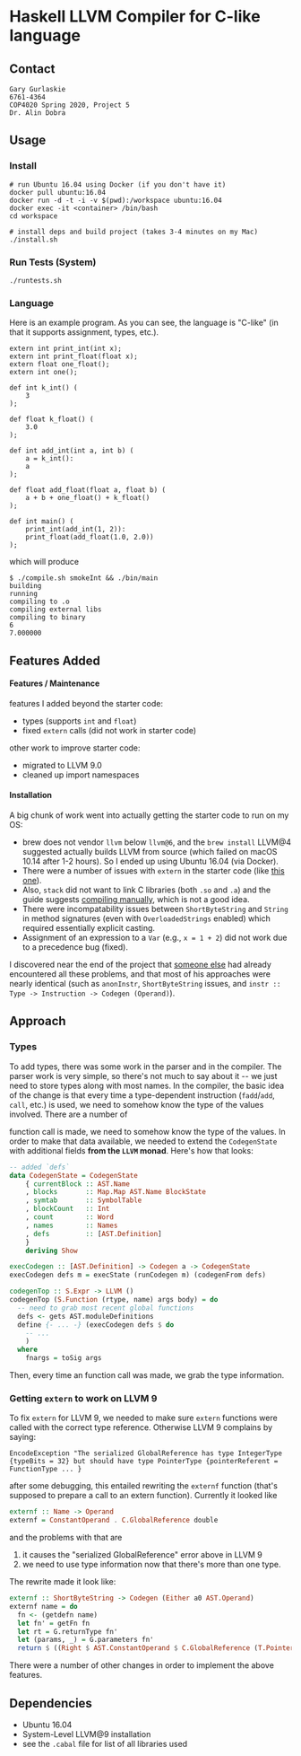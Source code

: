 # Haskell LLVM Compiler for C-like language

## Contact
```
Gary Gurlaskie
6761-4364
COP4020 Spring 2020, Project 5
Dr. Alin Dobra
```

## Usage
### Install
```
# run Ubuntu 16.04 using Docker (if you don't have it)
docker pull ubuntu:16.04
docker run -d -t -i -v $(pwd):/workspace ubuntu:16.04
docker exec -it <container> /bin/bash
cd workspace

# install deps and build project (takes 3-4 minutes on my Mac)
./install.sh
```
### Run Tests (System)
```
./runtests.sh
```

### Language
Here is an example program. As you can see, the language is "C-like" (in that it supports assignment, types, etc.).
```
extern int print_int(int x);
extern int print_float(float x);
extern float one_float();
extern int one();

def int k_int() (
    3
);

def float k_float() (
    3.0
);

def int add_int(int a, int b) (
    a = k_int():
    a
);

def float add_float(float a, float b) (
    a + b + one_float() + k_float()
);

def int main() (
    print_int(add_int(1, 2)):
    print_float(add_float(1.0, 2.0))
);
```

which will produce
```
$ ./compile.sh smokeInt && ./bin/main
building
running
compiling to .o
compiling external libs
compiling to binary
6
7.000000
```

## Features Added
#### Features / Maintenance
features I added beyond the starter code:
- types (supports `int` and `float`)
- fixed `extern` calls (did not work in starter code)

other work to improve starter code:
- migrated to LLVM 9.0
- cleaned up import namespaces

#### Installation
A big chunk of work went into actually getting the starter code to run on my OS:
- brew does not vendor `llvm` below `llvm@6`, and the `brew install` LLVM@4 suggested actually builds LLVM from source (which failed on macOS 10.14 after 1-2 hours). So I ended up using Ubuntu 16.04 (via Docker).
- There were a number of issues with `extern` in the starter code (like [this one]( https://stackoverflow.com/questions/48846787/encodeexception-the-serialized-globalreference-has-type-pointertype)).
- Also, `stack` did not want to link C libraries (both `.so` and `.a`) and the guide suggests [compiling manually](http://www.stephendiehl.com/llvm/#external-functions), which is not a good idea.
- There were incompatability issues between `ShortByteString` and `String` in method signatures (even with `OverloadedStrings` enabled) which required essentially explicit casting.
- Assignment of an expression to a `Var` (e.g., `x = 1 + 2`) did not work due to a precedence bug (fixed).

I discovered near the end of the project that [someone else](https://github.com/sam46/Paskell) had already encountered all these problems, and that most of his approaches were nearly identical (such as `anonInstr`, `ShortByteString` issues, and `instr :: Type -> Instruction -> Codegen (Operand)`).


## Approach
### Types
To add types, there was some work in the parser and in the compiler. The parser work is very simple, so there's not much to say about it -- we just need to store types along with most names. In the compiler, the basic idea of the change is that every time a type-dependent instruction (`fadd`/`add`, `call`, etc.) is used, we need to somehow know the type of the values involved. There are a number of 

function call is made, we need to somehow know the type of the values. In order to make that data available, we needed to extend the `CodegenState` with additional fields **from the `LLVM` monad**. Here's how that looks:
```haskell
-- added `defs`
data CodegenState = CodegenState
    { currentBlock :: AST.Name
    , blocks       :: Map.Map AST.Name BlockState
    , symtab       :: SymbolTable
    , blockCount   :: Int
    , count        :: Word
    , names        :: Names
    , defs         :: [AST.Definition]
    }
    deriving Show

execCodegen :: [AST.Definition] -> Codegen a -> CodegenState
execCodegen defs m = execState (runCodegen m) (codegenFrom defs)

codegenTop :: S.Expr -> LLVM ()
codegenTop (S.Function (rtype, name) args body) = do
  -- need to grab most recent global functions
  defs <- gets AST.moduleDefinitions
  define {- ... -} (execCodegen defs $ do
    -- ...
    )
  where
    fnargs = toSig args
```

Then, every time an function call was made, we grab the type information.

### Getting `extern` to work on LLVM 9
To fix `extern` for LLVM 9, we needed to make sure `extern` functions were called with the correct type reference. Otherwise LLVM 9 complains by saying:
```
EncodeException "The serialized GlobalReference has type IntegerType {typeBits = 32} but should have type PointerType {pointerReferent = FunctionType ... }
```
after some debugging, this entailed rewriting the `externf` function (that's supposed to prepare a call to an extern function). Currently it looked like
```haskell
externf :: Name -> Operand
externf = ConstantOperand . C.GlobalReference double
```
and the problems with that are
1. it causes the "serialized GlobalReference" error above in LLVM 9
2. we need to use type information now that there's more than one type.

The rewrite made it look like:
```haskell
externf :: ShortByteString -> Codegen (Either a0 AST.Operand)
externf name = do
  fn <- (getdefn name)
  let fn' = getFn fn
  let rt = G.returnType fn'
  let (params, _) = G.parameters fn'
  return $ ((Right $ AST.ConstantOperand $ C.GlobalReference (T.PointerType (T.FunctionType rt (map paramToType params) False) (Addr.AddrSpace 0)) (AST.Name name)))
```

There were a number of other changes in order to implement the above features.

## Dependencies
- Ubuntu 16.04
- System-Level LLVM@9 installation
- see the `.cabal` file for list of all libraries used